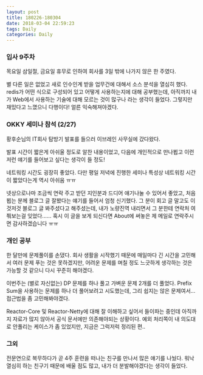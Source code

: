 ```yaml
---
layout: post
title: 180226-180304
date: 2018-03-04 22:59:23
tags: Daily
categories: Daily
---
```


### 입사 9주차

목요일 삼일절, 금요일 휴무로 인하여 회사를 3일 밖에 나가지 않은 한 주였다.

별 다른 일은 없었고 새로 인수인계 받을 업무건에 대해서 소스 분석을 열심히 했다. redis가 어떤 식으로 구성되어 있고 어떻게 사용하는지에 대해 공부했는데, 아직까지 내가 Web에서 사용하는 기술에 대해 모르는 것이 많구나 라는 생각이 들었다. 그렇지만 재밌다고 느꼈으니 다행이다! 얼른 익숙해져야겠다.

### OKKY 세미나 참석 (2/27)

황후순님의 IT회사 탐방기 발표를 들으러 이브레인 사무실에 갔다왔다.

발표 시간이 짧은게 아쉬울 정도로 알찬 내용이었고, 다음에 개인적으로 만나뵙고 이런저런 얘기를 들어보고 싶다는 생각이 들 정도!

네트워킹 시간도 굉장히 좋았다. 다만 평일 저녁에 진행한 세미나 특성상 네트워킹 시간이 짧았다는게 역시 아쉬움 ㅠㅠ

넷상으로나마 조금씩 연락 주고 받던 지인분과 드디어 얘기나눌 수 있어서 좋았고, 처음 뵙는 분께 블로그 글 잘봤다는 얘기를 들어서 엄청 신기했다. 그 분이 회고 글 말고도 이것저것 블로그 글 봐주셨다고 해주셨는데, 내가 노량진역 내리면서 그 분한테 연락처 여쭤보는걸 잊었다...... 혹시 이 글을 보게 되신다면 About에 써놓은 제 메일로 연락주시면 감사하겠습니다 ㅠㅠ

### 개인 공부

한 달만에 문제풀이를 손댔다. 회사 생활을 시작했기 때문에 매일마다 긴 시간을 고민해서 여러 문제 푸는 것은 못하겠지만, 어려운 문제를 며칠 정도 느긋하게 생각하는 것은 가능할 것 같으니 다시 꾸준히 해야겠다.

이번주는 (별로 자신없는) DP 문제를 하나 풀고 가벼운 문제 2개를 더 풀었다. Prefix Sum을 사용하는 문제를 하나 더 풀어보려고 시도했는데, 그리 쉽지는 않은 문제여서... 접근법을 좀 고민해봐야겠다.

Reactor-Core 및 Reactor-Netty에 대해 잘 이해하고 싶어서 들이파는 중인데 아직까지 자료가 많지 않아서 공식 문서에만 의존해야되는 상황이다. 예외 처리쪽이 내 의도대로 안풀리는 케이스가 좀 있었지만, 지금은 그럭저럭 정리된 편..

### 그외

전문연으로 복무하다가 곧 4주 훈련을 떠나는 친구를 만나서 많은 얘기를 나눴다. 워낙 열심히 하는 친구기 때문에 배울 점도 많고, 내가 더 분발해야겠다는 생각이 들었다.
